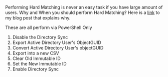 Performing Hard Matching is never an easy task if you have large amount of users.
Why and When you should perform Hard Matching? Here is a <a href="https://sabrinaksy.wordpress.com/2017/07/10/ad-office-365-hard-matching-immutable-id/">link</a> to my blog post that explains why.

These are all perform via PowerShell Only
1. Disable the Directory Sync 
2. Export Active Directory User's ObjectGUID
3. Convert Active Directory User's objectGUID
4. Export into a new CSV
5. Clear Old Immutable ID
6. Set the New Immutable ID
7. Enable Directory Sync
